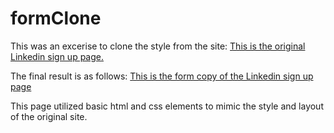 # formClone
This was an excerise to clone the style from the site:
[This is the original Linkedin sign up page.](https://www.linkedin.com/signup/cold-join?trk=guest_homepage-basic_nav-header-join)

The final result is as follows:
[This is the form copy of the Linkedin sign up page](https://padillal.github.io/formClone/)

This page utilized basic html and css elements to mimic the style and layout of the original site. 
